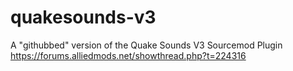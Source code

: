 # quakesounds-v3
A "githubbed" version of the Quake Sounds V3 Sourcemod Plugin https://forums.alliedmods.net/showthread.php?t=224316
